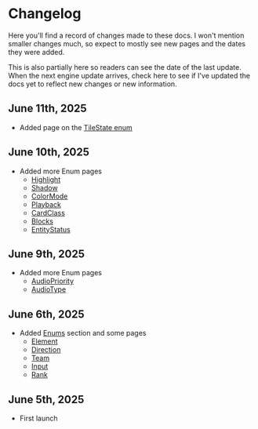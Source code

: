 # Changelog

Here you'll find a record of changes made to these docs. I won't mention smaller changes 
much, so expect to mostly see new pages and the dates they were added.

This is also partially here so readers can see the date of the last update. When the 
next engine update arrives, check here to see if I've updated the docs yet to reflect 
new changes or new information.

## June 11th, 2025
* Added page on the [TileState enum](./onb_overview/enums/tilestate.md)

## June 10th, 2025
* Added more Enum pages
    - [Highlight](./onb_overview/enums/highlight.md)
    - [Shadow](./onb_overview/enums/shadow.md)
    - [ColorMode](./onb_overview/enums/colormode.md)
    - [Playback](./onb_overview/enums/playback.md)
    - [CardClass](./onb_overview/enums/cardclass.md)
    - [Blocks](./onb_overview/enums/blocks.md)
    - [EntityStatus](./onb_overview/enums/entitystatus.md)

## June 9th, 2025
* Added more Enum pages
    - [AudioPriority](./onb_overview/enums/audiopriority.md)
    - [AudioType](./onb_overview/enums/audiotype.md)

## June 6th, 2025
* Added [Enums](./onb_overview/enums/index.md) section and some pages
    - [Element](./onb_overview/enums/element.md)
    - [Direction](./onb_overview/enums/direction.md)
    - [Team](./onb_overview/enums/team.md)
    - [Input](./onb_overview/enums/input.md)
    - [Rank](./onb_overview/enums/rank.md)

## June 5th, 2025
* First launch